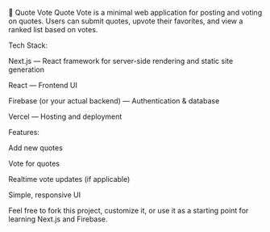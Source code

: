 📌 Quote Vote
Quote Vote is a minimal web application for posting and voting on quotes.
Users can submit quotes, upvote their favorites, and view a ranked list based on votes.

Tech Stack:

Next.js — React framework for server-side rendering and static site generation

React — Frontend UI

Firebase (or your actual backend) — Authentication & database

Vercel — Hosting and deployment

Features:

Add new quotes

Vote for quotes

Realtime vote updates (if applicable)

Simple, responsive UI

Feel free to fork this project, customize it, or use it as a starting point for learning Next.js and Firebase.
